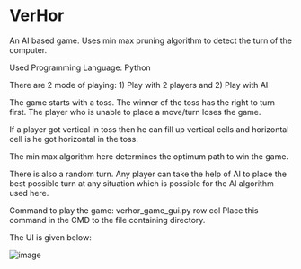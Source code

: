 # VerHor
An AI based game. Uses min max pruning algorithm to detect the turn of the computer.

Used Programming Language: Python

There are 2 mode of playing: 1) Play with 2 players and 2) Play with AI

The game starts with a toss. The winner of the toss has the right to turn first. The player who is unable to place a move/turn loses the game.

If a player got vertical in toss then he can fill up vertical cells and horizontal cell is he got horizontal in the toss.

The min max algorithm here determines the optimum path to win the game.

There is also a random turn. Any player can take the help of AI to place the best possible turn at any situation which is possible for the AI algorithm used here.

Command to play the game: verhor_game_gui.py row col
Place this command in the CMD to the file containing directory. 

The UI is given below: 


![image](https://user-images.githubusercontent.com/53037559/199295066-6e10e9a4-dd0c-430e-bc0d-b6f21bee100b.png)
